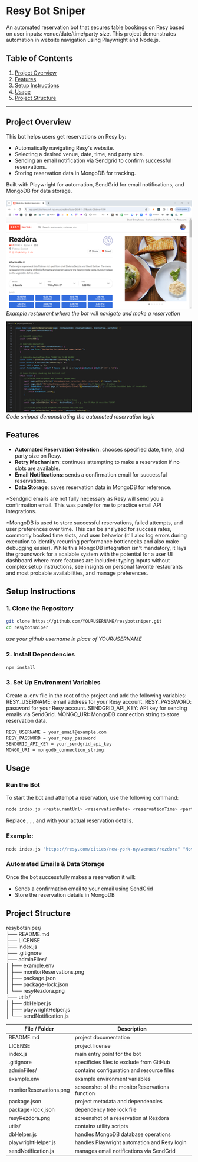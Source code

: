 # Resy Bot Sniper

An automated reservation bot that secures table bookings on Resy based on user inputs: venue/date/time/party size. This project demonstrates automation in website navigation using Playwright and Node.js.

## Table of Contents
1. [Project Overview](#project-overview)
2. [Features](#features)
3. [Setup Instructions](#setup-instructions)
4. [Usage](#usage)
5. [Project Structure](#project-structure)

---

## Project Overview

This bot helps users get reservations on Resy by:
- Automatically navigating Resy's website.
- Selecting a desired venue, date, time, and party size.
- Sending an email notification via Sendgrid to confirm successful reservations.
- Storing reservation data in MongoDB for tracking.

Built with Playwright for automation, SendGrid for email notifications, and MongoDB for data storage.  
<br>
![Resy Rezdora interface example](adminFiles/resyRezdora.png)
*Example restaurant where the bot will navigate and make a reservation*

![monitorReservations function example](adminFiles/monitorReservations.png)
*Code snippet demonstrating the automated reservation logic*

## Features

- **Automated Reservation Selection**: chooses specified date, time, and party size on Resy.
- **Retry Mechanism**: continues attempting to make a reservation if no slots are available.
- **Email Notifications**: sends a confirmation email for successful reservations.
- **Data Storage**: saves reservation data in MongoDB for reference.

*Sendgrid emails are not fully necessary as Resy will send you a confirmation email. This was purely for me to practice email API integrations.

*MongoDB is used to store successful reservations, failed attempts, and user preferences over time. This can be analyzed for success rates, commonly booked time slots, and user behavior (it'll also log errors during execution to identify recurring performance bottlenecks and also make debugging easier). 
While this MongoDB integration isn't mandatory, it lays the groundwork for a scalable system with the potential for a user UI dashboard where more features are included: typing inputs without complex setup instructions, see insights on personal favorite restaurants and most probable availabilities, and manage preferences.

## Setup Instructions

### 1. **Clone the Repository**

```bash
git clone https://github.com/YOURUSERNAME/resybotsniper.git
cd resybotsniper
```
*use your github username in place of YOURUSERNAME*

### 2. **Install Dependencies**

```bash
npm install
```

### 3. **Set Up Environment Variables**

Create a .env file in the root of the project and add the following variables:
RESY_USERNAME: email address for your Resy account.
RESY_PASSWORD: password for your Resy account.
SENDGRID_API_KEY: API key for sending emails via SendGrid.
MONGO_URI: MongoDB connection string to store reservation data.
```
RESY_USERNAME = your_email@example.com
RESY_PASSWORD = your_resy_password
SENDGRID_API_KEY = your_sendgrid_api_key
MONGO_URI = mongodb_connection_string
```

## Usage

### Run the Bot

To start the bot and attempt a reservation, use the following command:

```bash
node index.js <restaurantUrl> <reservationDate> <reservationTime> <partySize>
```
Replace <restaurantUrl>, <reservationDate>, <reservationTime>, and <partySize> with your actual reservation details.

### Example:

```bash
node index.js "https://resy.com/cities/new-york-ny/venues/rezdora" "November 14, 2024" "1930" "2"
```
### Automated Emails & Data Storage

Once the bot successfully makes a reservation it will:
- Sends a confirmation email to your email using SendGrid
- Store the reservation details in MongoDB

## Project Structure

resybotsniper/  
├── README.md  
├── LICENSE  
├── index.js  
├── .gitignore  
├── adminFiles/  
│   ├── example.env  
│   ├── monitorReservations.png  
│   ├── package.json  
│   ├── package-lock.json  
│   └── resyRezdora.png  
├── utils/  
│   ├── dbHelper.js  
│   ├── playwrightHelper.js  
│   └── sendNotification.js  

| File / Folder                 | Description                                         |
|-------------------------------|-----------------------------------------------------|
| README.md                     | project documentation                               |
| LICENSE                       | project license                                     |
| index.js                      | main entry point for the bot                        |
| .gitignore                    | specificies files to exclude from GitHub            |
| adminFiles/                   | contains configuration and resource files           |
| example.env                   | example environment variables                       |
| monitorReservations.png       | screenshot of the monitorReservations function      |
| package.json                  | project metadata and dependencies                   |
| package-lock.json             | dependency tree lock file                           |
| resyRezdora.png               | screenshot of a reservation at Rezdora              |
| utils/                        | contains utility scripts                            |
| dbHelper.js                   | handles MongoDB database operations                 |
| playwrightHelper.js           | handles Playwright automation and Resy login        |
| sendNotification.js           | manages email notifications via SendGrid            |
